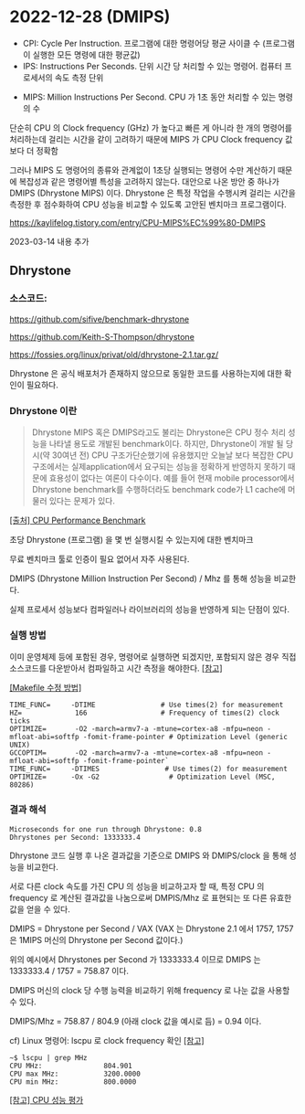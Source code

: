 # 2022-12-28 (DMIPS)

* CPI: Cycle Per Instruction. 프로그램에 대한 명령어당 평균 사이클 수 (프로그램이 실행한 모든 명령에 대한 평균값)
* IPS: Instructions Per Seconds. 단위 시간 당 처리할 수 있는 명령어. 컴퓨터 프로세서의 속도 측정 단위

- MIPS: Million Instructions Per Second. CPU 가 1초 동안 처리할 수 있는 명령의 수

단순히 CPU 의 Clock frequency (GHz) 가 높다고 빠른 게 아니라 한 개의 명령어를 처리하는데 걸리는 시간을 같이 고려하기 때문에 MIPS 가 CPU Clock frequency 값보다 더 정확함

그러나 MIPS 도 명령어의 종류와 관계없이 1초당 실행되는 명령어 수만 계산하기 때문에 복잡성과 같은 명령어별 특성을 고려하지 않는다. 대안으로 나온 방안 중 하나가 DMIPS (Dhrystone MIPS) 이다. Dhrystone 은 특정 작업을 수행시켜 걸리는 시간을 측정한 후 점수화하여 CPU 성능을 비교할 수 있도록 고안된 벤치마크 프로그램이다.

https://kaylifelog.tistory.com/entry/CPU-MIPS%EC%99%80-DMIPS



2023-03-14 내용 추가

## Dhrystone

### 소스코드: 

https://github.com/sifive/benchmark-dhrystone

https://github.com/Keith-S-Thompson/dhrystone

https://fossies.org/linux/privat/old/dhrystone-2.1.tar.gz/

Dhrystone 은 공식 배포처가 존재하지 않으므로 동일한 코드를 사용하는지에 대한 확인이 필요하다. 



### Dhrystone 이란

> Dhrystone MIPS 혹은 DMIPS라고도 불리는 Dhrystone은 CPU 정수 처리 성능을 나타낼 용도로 개발된 benchmark이다. 하지만, Dhrystone이 개발 될 당시(약 30여년 전) CPU 구조가단순했기에 유용했지만 오늘날 보다 복잡한 CPU 구조에서는 실제application에서 요구되는 성능을 정확하게 반영하지 못하기 때문에 효용성이 없다는 여론이 다수이다. 예를 들어 현재 mobile processor에서 Dhrystone benchmark를 수행하더라도 benchmark code가 L1 cache에 머물러 있다는 문제가 있다.

[[출처] CPU Performance Benchmark](https://m.blog.naver.com/PostView.naver?isHttpsRedirect=true&blogId=kajimara&logNo=110168675059)

초당 Dhrystone (프로그램) 을 몇 번 실행시킬 수 있는지에 대한 벤치마크

무료 벤치마크 툴로 인증이 필요 없어서 자주 사용된다.

DMIPS (Dhrystone Million Instruction Per Second) / Mhz 를 통해 성능을 비교한다.

실제 프로세서 성능보다 컴파일러나 라이브러리의 성능을 반영하게 되는 단점이 있다.



### 실행 방법

이미 운영체제 등에 포함된 경우, 명령어로 실행하면 되겠지만, 포함되지 않은 경우 직접 소스코드를 다운받아서 컴파일하고 시간 측정을 해야한다. [[참고]](https://wiki.cdot.senecacollege.ca/wiki/Dhrystone_howto)

[[Makefile 수정 방법]](https://wiki.cdot.senecacollege.ca/wiki/Dhrystone_howto)

```text
TIME_FUNC=     -DTIME                # Use times(2) for measurement
HZ=             166                  # Frequency of times(2) clock ticks
OPTIMIZE=       -O2 -march=armv7-a -mtune=cortex-a8 -mfpu=neon -mfloat-abi=softfp -fomit-frame-pointer # Optimization Level (generic UNIX)
GCCOPTIM=       -O2 -march=armv7-a -mtune=cortex-a8 -mfpu=neon -mfloat-abi=softfp -fomit-frame-pointer`
TIME_FUNC=     -DTIMES                # Use times(2) for measurement
OPTIMIZE=      -Ox -G2                 # Optimization Level (MSC, 80286)
```





### 결과 해석

```text
Microseconds for one run through Dhrystone: 0.8
Dhrystones per Second: 1333333.4
```

Dhrystone 코드 실행 후 나온 결과값을 기준으로 DMIPS 와 DMIPS/clock 을 통해 성능을 비교한다.

서로 다른 clock 속도를 가진 CPU 의 성능을 비교하고자 할 때, 특정 CPU 의 frequency 로 계산된 결과값을 나눔으로써 DMPIS/Mhz 로 표현되는 또 다른 유효한 값을 얻을 수 있다.

DMIPS = Dhrystone per Second / VAX (VAX 는 Dhrystone 2.1 에서 1757, 1757은 1MIPS 머신의 Dhrystone per Second 값이다.)

위의 예시에서 Dhrystones per Second 가 1333333.4 이므로 DMIPS 는 1333333.4 / 1757 = 758.87 이다. 

DMIPS 머신의 clock 당 수행 능력을 비교하기 위해 frequency 로 나눈 값을 사용할 수 있다.

DMIPS/Mhz = 758.87 / 804.9 (아래 clock 값을 예시로 듬) = 0.94 이다.

cf) Linux 명령어: lscpu 로 clock frequency 확인 [[참고]](https://askubuntu.com/questions/218567/any-way-to-check-the-clock-speed-of-my-processor)

```shell
~$ lscpu | grep MHz
CPU MHz:               804.901
CPU max MHz:           3200.0000
CPU min MHz:           800.0000
```



[[참고] CPU 성능 평가](https://winterchild.tistory.com/207)